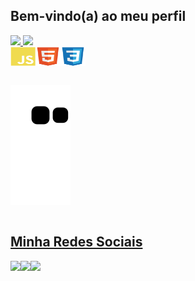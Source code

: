 ## <div style="display: flex" align="center">Bem-vindo(a) ao meu perfil</div>

<div style="display: flex" align="center">
   <a href="https://github.com/leonardovoliveira">
      <img height="180em" src="https://github-readme-stats.vercel.app/api?username=devemdobro&show_icons=true&theme=dark&include_all_commits=true&count_private=true"/>
      <img height="180em" src="https://github-readme-stats.vercel.app/api/top-langs/?username=devemdobro&layout=compact&langs_count=6&theme=dark"/>
</div>
   
   <div style="display: flex" align="center"><br>
      <img align="center" alt="Js" height="30" width="40" src="https://raw.githubusercontent.com/devicons/devicon/master/icons/javascript/javascript-plain.svg"> 
      <img align="center" alt="HTML" height="30" width="40" src="https://raw.githubusercontent.com/devicons/devicon/master/icons/html5/html5-original.svg">
      <img align="center" alt="CSS" height="30" width="40" src="https://raw.githubusercontent.com/devicons/devicon/master/icons/css3/css3-original.svg">
   </div>
   <br>
   <div style="display: flex" align="center">
   
   ![Snake animation](https://github.com/leonardovoliveira/leonardovoliveira/blob/output/github-contribution-grid-snake.svg)

   </div>
   
   ## <div style="display: flex" align="center">Minha Redes Sociais</div>
 
   <div style="display: flex" align="center">
   <!--
      <a href="" target="_blank"><img src="https://img.shields.io/badge/YouTube-FF0000?style=for-the-badge&logo=youtube&logoColor=white" target="_blank"></a>
      <a href="" target="_blank"><img src="https://img.shields.io/badge/Discord-7289DA?style=for-the-badge&logo=discord&logoColor=white" target="_blank"></a> 
   -->
      <a href="https://www.instagram.com/leonardo.voliveira/" target="_blank"><img src="https://img.shields.io/badge/-Instagram-%23E4405F?style=for-the-badge&logo=instagram&logoColor=white" target="_blank"></a>
      <a href = "mailto:leonardo.viegaso@gmail.com"><img src="https://img.shields.io/badge/-Gmail-%23333?style=for-the-badge&logo=gmail&logoColor=white" target="_blank"></a>
      <a href="https://www.linkedin.com/in/leonardo-viegas/" target="_blank"><img src="https://img.shields.io/badge/-LinkedIn-%230077B5?style=for-the-badge&logo=linkedin&logoColor=white" target="_blank"></a>
   </div>
